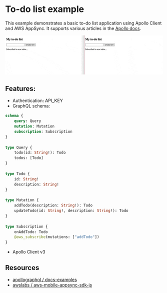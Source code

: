 # To-do list example

This example demonstrates a basic to-do list application using Apollo Client and AWS AppSync. It supports various articles in the [Apollo docs](https://www.apollographql.com/docs/).

![Demo](./demo.gif)

## Features:

* Authentication: API_KEY
* GraphQL schema:
```graphql
schema {
    query: Query
    mutation: Mutation
    subscription: Subscription
}

type Query {
    todo(id: String!): Todo
    todos: [Todo]
}

type Todo {
    id: String!
    description: String!
}

type Mutation {
    addTodo(description: String!): Todo
    updateTodo(id: String!, description: String!): Todo
}

type Subscription {
    onAddTodo: Todo
    @aws_subscribe(mutations: ["addTodo"])
}
```

* Apollo Client v3

## Resources

* [apollographql / docs-examples](https://github.com/apollographql/docs-examples/tree/main/full-stack/todo-list)
* [awslabs / aws-mobile-appsync-sdk-js](https://github.com/awslabs/aws-mobile-appsync-sdk-js#using-authorization-and-subscription-links-with-apollo-client-v3-no-offline-support)